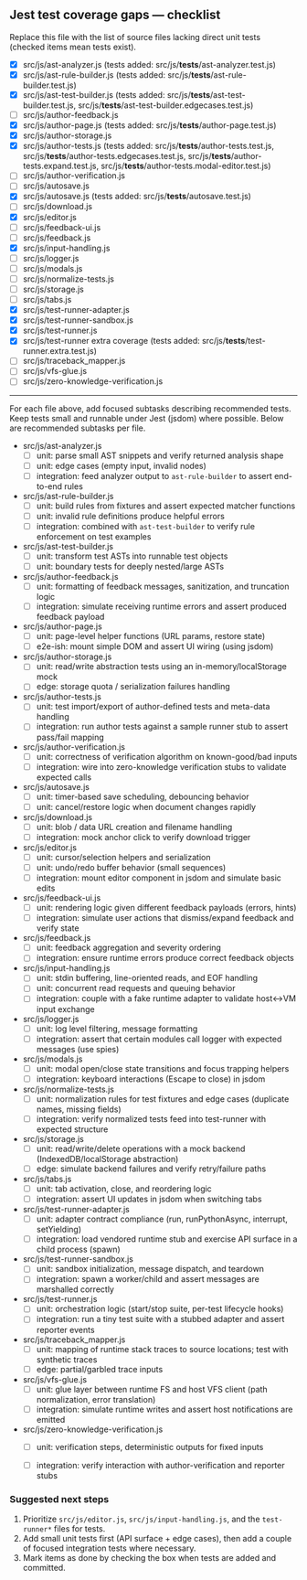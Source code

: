 ## Jest test coverage gaps — checklist

Replace this file with the list of source files lacking direct unit tests (checked items mean tests exist).

- [x] src/js/ast-analyzer.js  (tests added: src/js/__tests__/ast-analyzer.test.js)
- [x] src/js/ast-rule-builder.js  (tests added: src/js/__tests__/ast-rule-builder.test.js)
- [x] src/js/ast-test-builder.js  (tests added: src/js/__tests__/ast-test-builder.test.js, src/js/__tests__/ast-test-builder.edgecases.test.js)
- [ ] src/js/author-feedback.js
- [x] src/js/author-page.js  (tests added: src/js/__tests__/author-page.test.js)
- [x] src/js/author-storage.js
- [x] src/js/author-tests.js  (tests added: src/js/__tests__/author-tests.test.js, src/js/__tests__/author-tests.edgecases.test.js, src/js/__tests__/author-tests.expand.test.js, src/js/__tests__/author-tests.modal-editor.test.js)
- [ ] src/js/author-verification.js
- [ ] src/js/autosave.js
- [x] src/js/autosave.js  (tests added: src/js/__tests__/autosave.test.js)
- [ ] src/js/download.js
- [x] src/js/editor.js
- [ ] src/js/feedback-ui.js
- [ ] src/js/feedback.js
- [x] src/js/input-handling.js
- [ ] src/js/logger.js
- [ ] src/js/modals.js
- [ ] src/js/normalize-tests.js
- [ ] src/js/storage.js
- [ ] src/js/tabs.js
- [x] src/js/test-runner-adapter.js
- [x] src/js/test-runner-sandbox.js
- [x] src/js/test-runner.js
- [x] src/js/test-runner extra coverage (tests added: src/js/__tests__/test-runner.extra.test.js)
- [ ] src/js/traceback_mapper.js
- [ ] src/js/vfs-glue.js
- [ ] src/js/zero-knowledge-verification.js

---

For each file above, add focused subtasks describing recommended tests. Keep tests small and runnable under Jest (jsdom) where possible. Below are recommended subtasks per file.

- src/js/ast-analyzer.js
	- [ ] unit: parse small AST snippets and verify returned analysis shape
	- [ ] unit: edge cases (empty input, invalid nodes)
	- [ ] integration: feed analyzer output to `ast-rule-builder` to assert end-to-end rules

- src/js/ast-rule-builder.js
	- [ ] unit: build rules from fixtures and assert expected matcher functions
	- [ ] unit: invalid rule definitions produce helpful errors
	- [ ] integration: combined with `ast-test-builder` to verify rule enforcement on test examples

- src/js/ast-test-builder.js
	- [ ] unit: transform test ASTs into runnable test objects
	- [ ] unit: boundary tests for deeply nested/large ASTs

- src/js/author-feedback.js
	- [ ] unit: formatting of feedback messages, sanitization, and truncation logic
	- [ ] integration: simulate receiving runtime errors and assert produced feedback payload

- src/js/author-page.js
	- [ ] unit: page-level helper functions (URL params, restore state)
	- [ ] e2e-ish: mount simple DOM and assert UI wiring (using jsdom)

- src/js/author-storage.js
	- [ ] unit: read/write abstraction tests using an in-memory/localStorage mock
	- [ ] edge: storage quota / serialization failures handling

- src/js/author-tests.js
	- [ ] unit: test import/export of author-defined tests and meta-data handling
	- [ ] integration: run author tests against a sample runner stub to assert pass/fail mapping

- src/js/author-verification.js
	- [ ] unit: correctness of verification algorithm on known-good/bad inputs
	- [ ] integration: wire into zero-knowledge verification stubs to validate expected calls

- src/js/autosave.js
	- [ ] unit: timer-based save scheduling, debouncing behavior
	- [ ] unit: cancel/restore logic when document changes rapidly

- src/js/download.js
	- [ ] unit: blob / data URL creation and filename handling
	- [ ] integration: mock anchor click to verify download trigger

- src/js/editor.js
	- [ ] unit: cursor/selection helpers and serialization
	- [ ] unit: undo/redo buffer behavior (small sequences)
	- [ ] integration: mount editor component in jsdom and simulate basic edits

- src/js/feedback-ui.js
	- [ ] unit: rendering logic given different feedback payloads (errors, hints)
	- [ ] integration: simulate user actions that dismiss/expand feedback and verify state

- src/js/feedback.js
	- [ ] unit: feedback aggregation and severity ordering
	- [ ] integration: ensure runtime errors produce correct feedback objects

- src/js/input-handling.js
	- [ ] unit: stdin buffering, line-oriented reads, and EOF handling
	- [ ] unit: concurrent read requests and queuing behavior
	- [ ] integration: couple with a fake runtime adapter to validate host<->VM input exchange

- src/js/logger.js
	- [ ] unit: log level filtering, message formatting
	- [ ] integration: assert that certain modules call logger with expected messages (use spies)

- src/js/modals.js
	- [ ] unit: modal open/close state transitions and focus trapping helpers
	- [ ] integration: keyboard interactions (Escape to close) in jsdom

- src/js/normalize-tests.js
	- [ ] unit: normalization rules for test fixtures and edge cases (duplicate names, missing fields)
	- [ ] integration: verify normalized tests feed into test-runner with expected structure

- src/js/storage.js
	- [ ] unit: read/write/delete operations with a mock backend (IndexedDB/localStorage abstraction)
	- [ ] edge: simulate backend failures and verify retry/failure paths

- src/js/tabs.js
	- [ ] unit: tab activation, close, and reordering logic
	- [ ] integration: assert UI updates in jsdom when switching tabs

- src/js/test-runner-adapter.js
	- [ ] unit: adapter contract compliance (run, runPythonAsync, interrupt, setYielding)
	- [ ] integration: load vendored runtime stub and exercise API surface in a child process (spawn)

- src/js/test-runner-sandbox.js
	- [ ] unit: sandbox initialization, message dispatch, and teardown
	- [ ] integration: spawn a worker/child and assert messages are marshalled correctly

- src/js/test-runner.js
	- [ ] unit: orchestration logic (start/stop suite, per-test lifecycle hooks)
	- [ ] integration: run a tiny test suite with a stubbed adapter and assert reporter events

- src/js/traceback_mapper.js
	- [ ] unit: mapping of runtime stack traces to source locations; test with synthetic traces
	- [ ] edge: partial/garbled trace inputs

- src/js/vfs-glue.js
	- [ ] unit: glue layer between runtime FS and host VFS client (path normalization, error translation)
	- [ ] integration: simulate runtime writes and assert host notifications are emitted

- src/js/zero-knowledge-verification.js
	- [ ] unit: verification steps, deterministic outputs for fixed inputs
	- [ ] integration: verify interaction with author-verification and reporter stubs


### Suggested next steps

1. Prioritize `src/js/editor.js`, `src/js/input-handling.js`, and the `test-runner*` files for tests.
2. Add small unit tests first (API surface + edge cases), then add a couple of focused integration tests where necessary.
3. Mark items as done by checking the box when tests are added and committed.
